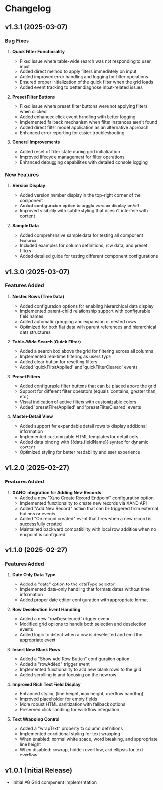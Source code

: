 # Changelog

## v1.3.1 (2025-03-07)

### Bug Fixes

1. **Quick Filter Functionality**
   - Fixed issue where table-wide search was not responding to user input
   - Added direct method to apply filters immediately on input
   - Added improved error handling and logging for filter operations
   - Ensured proper initialization of the quick filter when the grid loads
   - Added event tracking to better diagnose input-related issues

2. **Preset Filter Buttons**
   - Fixed issue where preset filter buttons were not applying filters when clicked
   - Added enhanced click event handling with better logging
   - Implemented fallback mechanism when filter instances aren't found
   - Added direct filter model application as an alternative approach
   - Enhanced error reporting for easier troubleshooting

3. **General Improvements**
   - Added reset of filter state during grid initialization
   - Improved lifecycle management for filter operations
   - Enhanced debugging capabilities with detailed console logging

### New Features

1. **Version Display**
   - Added version number display in the top-right corner of the component
   - Added configuration option to toggle version display on/off
   - Improved visibility with subtle styling that doesn't interfere with content

2. **Sample Data**
   - Added comprehensive sample data for testing all component features
   - Included examples for column definitions, row data, and preset filters
   - Added detailed guide for testing different component configurations

## v1.3.0 (2025-03-07)

### Features Added

1. **Nested Rows (Tree Data)**
   - Added configuration options for enabling hierarchical data display
   - Implemented parent-child relationship support with configurable field names
   - Added automatic grouping and expansion of nested rows
   - Optimized for both flat data with parent references and hierarchical data structures

2. **Table-Wide Search (Quick Filter)**
   - Added a search box above the grid for filtering across all columns
   - Implemented real-time filtering as users type
   - Added clear button for resetting filters
   - Added 'quickFilterApplied' and 'quickFilterCleared' events

3. **Preset Filters**
   - Added configurable filter buttons that can be placed above the grid
   - Support for different filter operators (equals, contains, greater than, etc.)
   - Visual indication of active filters with customizable colors
   - Added 'presetFilterApplied' and 'presetFilterCleared' events

4. **Master-Detail View**
   - Added support for expandable detail rows to display additional information
   - Implemented customizable HTML templates for detail cells
   - Added data binding with {{data.fieldName}} syntax for dynamic content
   - Optimized styling for better readability and user experience

## v1.2.0 (2025-02-27)

### Features Added

1. **XANO Integration for Adding New Records**
   - Added a new "Xano Create Record Endpoint" configuration option
   - Implemented functionality to create new records via XANO API
   - Added "Add New Record" action that can be triggered from external buttons or events
   - Added "On record created" event that fires when a new record is successfully created
   - Maintained backward compatibility with local row addition when no endpoint is configured

## v1.1.0 (2025-02-27)

### Features Added

1. **Date Only Data Type**
   - Added a "date" option to the dataType selector
   - Implemented date-only handling that formats dates without time information
   - Added proper date editor configuration with appropriate format

2. **Row Deselection Event Handling**
   - Added a new "rowDeselected" trigger event
   - Modified grid options to handle both selection and deselection events
   - Added logic to detect when a row is deselected and emit the appropriate event

3. **Insert New Blank Rows**
   - Added a "Show Add Row Button" configuration option
   - Added a "rowAdded" trigger event
   - Implemented functionality to add new blank rows to the grid
   - Added scrolling to and focusing on the new row

4. **Improved Rich Text Field Display**
   - Enhanced styling (line height, max height, overflow handling)
   - Improved placeholder for empty fields
   - More robust HTML sanitization with fallback options
   - Preserved click handling for workflow integration

5. **Text Wrapping Control**
   - Added a "wrapText" property to column definitions
   - Implemented conditional styling for text wrapping
   - When enabled: normal white space, word breaking, and appropriate line height
   - When disabled: nowrap, hidden overflow, and ellipsis for text overflow

## v1.0.1 (Initial Release)

- Initial AG Grid component implementation
